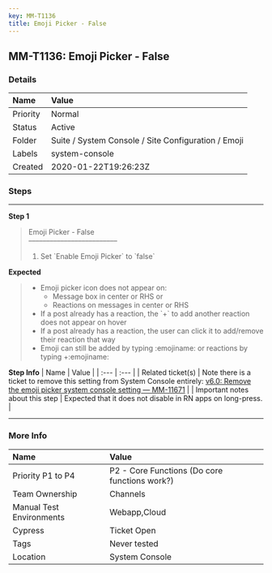 ```yaml
---
key: MM-T1136
title: Emoji Picker - False
---
```


## MM-T1136: Emoji Picker - False

### Details

| Name     | Value                                               |
| :------- | :-------------------------------------------------- |
| Priority | Normal                                              |
| Status   | Active                                              |
| Folder   | Suite / System Console / Site Configuration / Emoji |
| Labels   | system-console                                      |
| Created  | 2020-01-22T19:26:23Z                                |

### Steps

<hr/>

**Step 1**

> <article>Emoji Picker - False<br>–––––––––––––––––––––––––<ol><li>Set `Enable Emoji Picker` to `false`</li></ol></article>

**Expected**

> <article><ul><li>Emoji picker icon does not appear on:<ul><li>Message box in center or RHS or</li><li>Reactions on messages in center or RHS</li></ul></li><li>If a post already has a reaction, the `+` to add another reaction does not appear on hover</li><li>If a post already has a reaction, the user can click it to add/remove their reaction that way</li><li>Emoji can still be added by typing :emojiname: or reactions by typing +:emojiname:</li></ul></article>

**Step Info**
| Name | Value |
| :--- | :--- |
| Related ticket(s) | Note there is a ticket to remove this setting from System Console entirely: <a href="https://mattermost.atlassian.net/browse/MM-11671">v6.0: Remove the emoji picker system console setting — MM-11671</a> |
| Important notes about this step | Expected that it does not disable in RN apps on long-press. |

<hr/>

### More Info

| Name                     | Value                                         |
| :----------------------- | :-------------------------------------------- |
| Priority P1 to P4        | P2 - Core Functions (Do core functions work?) |
| Team Ownership           | Channels                                      |
| Manual Test Environments | Webapp,Cloud                                  |
| Cypress                  | Ticket Open                                   |
| Tags                     | Never tested                                  |
| Location                 | System Console                                |
